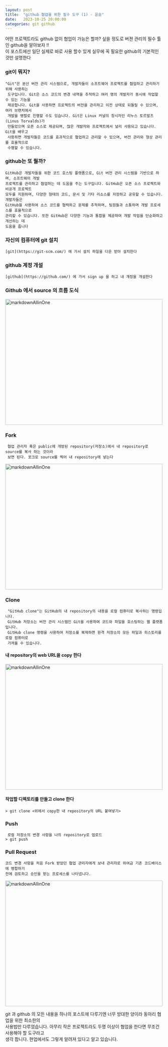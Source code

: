 ```yaml
---
layout: post
title:  "github 협업을 위한 필수 도구 (1) - 윤슬"
date:   2023-10-25 20:00:00 
categories: git github
---
```

어떤 프로젝트라도 github 없이 협업이 가능은 할까? 싶을 정도로 버젼 관리의 필수 툴인 github을 알아보자 !!  
이 포스트에선 일단 실제로 바로 사용 할수 있게 실무에 꼭 필요한 github의 기본적인 것만 설명한다

<!--주석으로 사용함 -->
### git이 뭐지? 
    "Git"은 분산 버전 관리 시스템으로, 개발자들이 소프트웨어 프로젝트를 협업하고 관리하기 위해 사용하는  
     도구입니다. Git은 소스 코드의 변경 내역을 추적하고 여러 명의 개발자가 동시에 작업할 수 있는 기능을  
     제공합니다. Git을 사용하면 프로젝트의 버전을 관리하고 이전 상태로 되돌릴 수 있으며, 여러 브랜치에서  
     개발을 병렬로 진행할 수도 있습니다. Git은 Linux 커널의 창시자인 리누스 토르발즈(Linus Torvalds)가  
     만들었으며 오픈 소스로 제공되며, 많은 개발자와 프로젝트에서 널리 사용되고 있습니다. Git을 배우고  
     사용하면 개발자들은 코드를 효과적으로 협업하고 관리할 수 있으며, 버전 관리와 형상 관리를 효율적으로  
     수행할 수 있습니다.

### github는 또 뭘까?
    GitHub은 개발자들을 위한 코드 호스팅 플랫폼으로, Git 버전 관리 시스템을 기반으로 하며, 소프트웨어 개발  
    프로젝트를 관리하고 협업하는 데 도움을 주는 도구입니다. GitHub은 오픈 소스 프로젝트와 비공개 프로젝트  
    모두를 지원하며, 다양한 형태의 코드, 문서 및 기타 리소스를 저장하고 공유할 수 있습니다. 개발자들은  
    GitHub을 사용하여 소스 코드를 협력하고 문제를 추적하며, 팀원들과 소통하며 개발 프로세스를 효율적으로  
    관리할 수 있습니다. 또한 GitHub은 다양한 기능과 통합을 제공하여 개발 작업을 단순화하고 개선하는 데  
    도움을 줍니다

### 자신의 컴퓨터에 git 설치
    [git](https://git-scm.com/) 에 가서 설치 파일을 다운 받아 설치한다

### github 계정 개설
    [github](https://github.com/) 에 가서 sign up 을 하고 내 걔정을 개설한다

### Github 에서 source 의 흐름 도식 
<img src="/img/github_figure.png" width="500px" height="400px" title="px(픽셀) 크기 설정" alt="markdownAllinOne"><br/>  

### Fork 
     협업 관리자 혹은 public에 개방된 repository(저장소)에서 내 repository로 source를 복사 하는 것이라  
     보면 된다. 포크로 source를 찍어 내 repository에 넣는다

<img src="/img/markdownAllinOne.png" width="500px" height="400px" title="px(픽셀) 크기 설정" alt="markdownAllinOne"><br/>  

### Clone 
     "GitHub clone"는 GitHub의 내 repository의 내용을 로컬 컴퓨터로 복사하는 명령입니다.   
     GitHub 저장소는 버전 관리 시스템인 Git을 사용하여 코드와 파일을 호스팅하는 웹 플랫폼입니다.  
     GitHub clone 명령을 사용하여 저장소를 복제하면 원격 저장소의 모든 파일과 히스토리를 로컬 컴퓨터로  
     가져올 수 있습니다.

#### 내 repository의 web URL을 copy 한다
<img src="/img/markdownAllinOne.png" width="500px" height="400px" title="px(픽셀) 크기 설정" alt="markdownAllinOne"><br/>  

#### 작업할 디렉토리를 만들고 clone 한다
    > git clone <위에서 copy한 내 repository의 URL 붙여넣기> 

### Push
     로컬 저장소의 변경 사항을 나의 repository로 업로드
    > git push

### Pull Request
    코드 변경 사항을 처음 Fork 받았던 협업 관리자에게 보내 관리자로 하여금 기존 코드베이스에 병합하기  
    전에 검토하고 승인을 받는 프로세스를 나타냅니다.
    
<img src="/img/markdownAllinOne.png" width="500px" height="400px" title="px(픽셀) 크기 설정" alt="markdownAllinOne"><br/>  


git 과 github 의 모든 내용을 하나의 포스트에 다루기엔 너무 방대한 양이라 동아리 협업을 위한 최소한의  
사용법만 다루었습니다. 아무리 작은 프로젝트라도 두명 이상이 협업을 한다면 무조건 사용해야 할 도구라고  
생각 합니다. 현업에서도 그렇게 알려져 있다고 알고 있습니다.